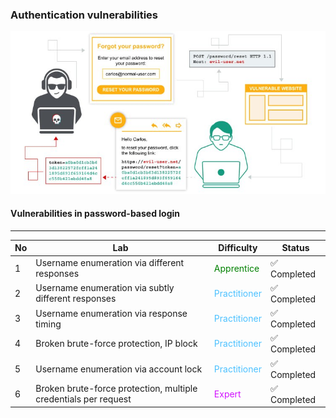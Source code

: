 ### Authentication vulnerabilities

<p align="center">
  <img src="../../images/authentication.jpg">
</p>

#### Vulnerabilities in password-based login
--------------------------------------------------------------------------------------
No | Lab  | Difficulty | Status 
-------------------------------------|----------------------------|----------------------------|----------------------------
1 | Username enumeration via different responses | <span style="color:green;">Apprentice</span> | ✅ Completed
2 | Username enumeration via subtly different responses | <span style="color:#4CC1FF;">Practitioner</span> | ✅ Completed
3 | Username enumeration via response timing | <span style="color:#4CC1FF;">Practitioner</span> | ✅ Completed
4 | Broken brute-force protection, IP block | <span style="color:#4CC1FF;">Practitioner</span> | ✅ Completed
5 | Username enumeration via account lock | <span style="color:#4CC1FF;">Practitioner</span> | ✅ Completed
6 | Broken brute-force protection, multiple credentials per request | <span style="color:#D112FE;">Expert</span> | ✅ Completed

